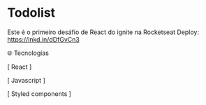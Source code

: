 # Todolist

Este é o primeiro desáfio de React do ignite na Rocketseat
Deploy: https://lnkd.in/dDfGvCn3

🌐 Tecnologias

[ React ]

[ Javascript ]

[ Styled components ]

